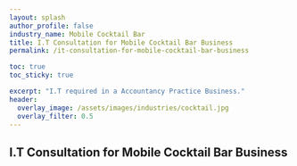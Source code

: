 ```yaml
---
layout: splash 
author_profile: false 
industry_name: Mobile Cocktail Bar
title: I.T Consultation for Mobile Cocktail Bar Business
permalink: /it-consultation-for-mobile-cocktail-bar-business

toc: true
toc_sticky: true

excerpt: "I.T required in a Accountancy Practice Business."
header:
  overlay_image: /assets/images/industries/cocktail.jpg
  overlay_filter: 0.5 
---
```


## I.T Consultation for Mobile Cocktail Bar Business